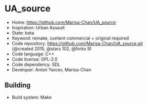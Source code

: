 # UA_source

- Home: https://github.com/Marisa-Chan/UA_source
- Inspiration: Urban Assault
- State: beta
- Keyword: remake, content commercial + original required
- Code repository: https://github.com/Marisa-Chan/UA_source.git (@created 2015, @stars 102, @forks 9)
- Code language: C++
- Code license: GPL-2.0
- Code dependency: SDL
- Developer: Anton Yarcev, Marisa-Chan

## Building

- Build system: Make
